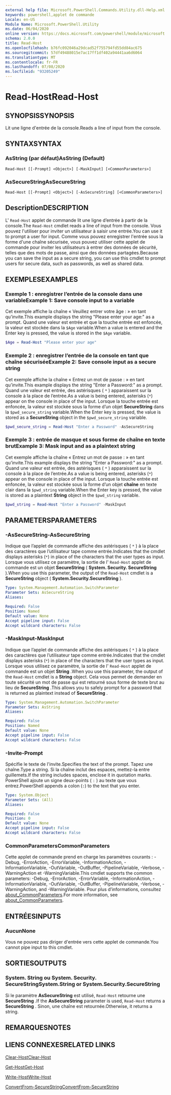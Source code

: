 ```yaml
---
external help file: Microsoft.PowerShell.Commands.Utility.dll-Help.xml
keywords: powershell,applet de commande
Locale: en-US
Module Name: Microsoft.PowerShell.Utility
ms.date: 06/04/2020
online version: https://docs.microsoft.com/powershell/module/microsoft.powershell.utility/read-host?view=powershell-7.1&WT.mc_id=ps-gethelp
schema: 2.0.0
title: Read-Host
ms.openlocfilehash: b76fc092046a29dcad52f755794fd55dd84ac675
ms.sourcegitcommit: 57df49488015e7ac17ff1df402a94441aa6d6064
ms.translationtype: MT
ms.contentlocale: fr-FR
ms.lasthandoff: 07/08/2020
ms.locfileid: "93205249"
---
```

# <span data-ttu-id="f9e18-103">Read-Host</span><span class="sxs-lookup"><span data-stu-id="f9e18-103">Read-Host</span></span>

## <span data-ttu-id="f9e18-104">SYNOPSIS</span><span class="sxs-lookup"><span data-stu-id="f9e18-104">SYNOPSIS</span></span>
<span data-ttu-id="f9e18-105">Lit une ligne d'entrée de la console.</span><span class="sxs-lookup"><span data-stu-id="f9e18-105">Reads a line of input from the console.</span></span>

## <span data-ttu-id="f9e18-106">SYNTAX</span><span class="sxs-lookup"><span data-stu-id="f9e18-106">SYNTAX</span></span>

### <span data-ttu-id="f9e18-107">AsString (par défaut)</span><span class="sxs-lookup"><span data-stu-id="f9e18-107">AsString (Default)</span></span>

```
Read-Host [[-Prompt] <Object>] [-MaskInput] [<CommonParameters>]
```

### <span data-ttu-id="f9e18-108">AsSecureString</span><span class="sxs-lookup"><span data-stu-id="f9e18-108">AsSecureString</span></span>

```
Read-Host [[-Prompt] <Object>] [-AsSecureString] [<CommonParameters>]
```

## <span data-ttu-id="f9e18-109">Description</span><span class="sxs-lookup"><span data-stu-id="f9e18-109">DESCRIPTION</span></span>

<span data-ttu-id="f9e18-110">L' `Read-Host` applet de commande lit une ligne d’entrée à partir de la console.</span><span class="sxs-lookup"><span data-stu-id="f9e18-110">The `Read-Host` cmdlet reads a line of input from the console.</span></span> <span data-ttu-id="f9e18-111">Vous pouvez l'utiliser pour inviter un utilisateur à saisir une entrée.</span><span class="sxs-lookup"><span data-stu-id="f9e18-111">You can use it to prompt a user for input.</span></span> <span data-ttu-id="f9e18-112">Comme vous pouvez enregistrer l'entrée sous la forme d'une chaîne sécurisée, vous pouvez utiliser cette applet de commande pour inviter les utilisateurs à entrer des données de sécurité, telles que des mots de passe, ainsi que des données partagées.</span><span class="sxs-lookup"><span data-stu-id="f9e18-112">Because you can save the input as a secure string, you can use this cmdlet to prompt users for secure data, such as passwords, as well as shared data.</span></span>

## <span data-ttu-id="f9e18-113">EXEMPLES</span><span class="sxs-lookup"><span data-stu-id="f9e18-113">EXAMPLES</span></span>

### <span data-ttu-id="f9e18-114">Exemple 1 : enregistrer l’entrée de la console dans une variable</span><span class="sxs-lookup"><span data-stu-id="f9e18-114">Example 1: Save console input to a variable</span></span>

<span data-ttu-id="f9e18-115">Cet exemple affiche la chaîne « Veuillez entrer votre âge : » en tant qu’invite.</span><span class="sxs-lookup"><span data-stu-id="f9e18-115">This example displays the string "Please enter your age:" as a prompt.</span></span> <span data-ttu-id="f9e18-116">Quand une valeur est entrée et que la touche entrée est enfoncée, la valeur est stockée dans la `$Age` variable.</span><span class="sxs-lookup"><span data-stu-id="f9e18-116">When a value is entered and the Enter key is pressed, the value is stored in the `$Age` variable.</span></span>

```powershell
$Age = Read-Host "Please enter your age"
```

### <span data-ttu-id="f9e18-117">Exemple 2 : enregistrer l’entrée de la console en tant que chaîne sécurisée</span><span class="sxs-lookup"><span data-stu-id="f9e18-117">Example 2: Save console input as a secure string</span></span>

<span data-ttu-id="f9e18-118">Cet exemple affiche la chaîne « Entrez un mot de passe : » en tant qu’invite.</span><span class="sxs-lookup"><span data-stu-id="f9e18-118">This example displays the string "Enter a Password:" as a prompt.</span></span> <span data-ttu-id="f9e18-119">Quand une valeur est entrée, des astérisques ( `*` ) apparaissent sur la console à la place de l’entrée.</span><span class="sxs-lookup"><span data-stu-id="f9e18-119">As a value is being entered, asterisks (`*`) appear on the console in place of the input.</span></span> <span data-ttu-id="f9e18-120">Lorsque la touche entrée est enfoncée, la valeur est stockée sous la forme d’un objet **SecureString** dans la `$pwd_secure_string` variable.</span><span class="sxs-lookup"><span data-stu-id="f9e18-120">When the Enter key is pressed, the value is stored as a **SecureString** object in the `$pwd_secure_string` variable.</span></span>

```powershell
$pwd_secure_string = Read-Host "Enter a Password" -AsSecureString
```

### <span data-ttu-id="f9e18-121">Exemple 3 : entrée de masque et sous forme de chaîne en texte brut</span><span class="sxs-lookup"><span data-stu-id="f9e18-121">Example 3: Mask input and as a plaintext string</span></span>

<span data-ttu-id="f9e18-122">Cet exemple affiche la chaîne « Entrez un mot de passe : » en tant qu’invite.</span><span class="sxs-lookup"><span data-stu-id="f9e18-122">This example displays the string "Enter a Password:" as a prompt.</span></span> <span data-ttu-id="f9e18-123">Quand une valeur est entrée, des astérisques ( `*` ) apparaissent sur la console à la place de l’entrée.</span><span class="sxs-lookup"><span data-stu-id="f9e18-123">As a value is being entered, asterisks (`*`) appear on the console in place of the input.</span></span> <span data-ttu-id="f9e18-124">Lorsque la touche entrée est enfoncée, la valeur est stockée sous la forme d’un objet **chaîne** en texte clair dans la `$pwd_string` variable.</span><span class="sxs-lookup"><span data-stu-id="f9e18-124">When the Enter key is pressed, the value is stored as a plaintext **String** object in the `$pwd_string` variable.</span></span>

```powershell
$pwd_string = Read-Host "Enter a Password" -MaskInput
```

## <span data-ttu-id="f9e18-125">PARAMETERS</span><span class="sxs-lookup"><span data-stu-id="f9e18-125">PARAMETERS</span></span>

### <span data-ttu-id="f9e18-126">-AsSecureString</span><span class="sxs-lookup"><span data-stu-id="f9e18-126">-AsSecureString</span></span>

<span data-ttu-id="f9e18-127">Indique que l’applet de commande affiche des astérisques ( `*` ) à la place des caractères que l’utilisateur tape comme entrée.</span><span class="sxs-lookup"><span data-stu-id="f9e18-127">Indicates that the cmdlet displays asterisks (`*`) in place of the characters that the user types as input.</span></span> <span data-ttu-id="f9e18-128">Lorsque vous utilisez ce paramètre, la sortie de l' `Read-Host` applet de commande est un objet **SecureString** ( **System. Security. SecureString** ).</span><span class="sxs-lookup"><span data-stu-id="f9e18-128">When you use this parameter, the output of the `Read-Host` cmdlet is a **SecureString** object ( **System.Security.SecureString** ).</span></span>

```yaml
Type: System.Management.Automation.SwitchParameter
Parameter Sets: AsSecureString
Aliases:

Required: False
Position: Named
Default value: None
Accept pipeline input: False
Accept wildcard characters: False
```

### <span data-ttu-id="f9e18-129">-MaskInput</span><span class="sxs-lookup"><span data-stu-id="f9e18-129">-MaskInput</span></span>

<span data-ttu-id="f9e18-130">Indique que l’applet de commande affiche des astérisques ( `*` ) à la place des caractères que l’utilisateur tape comme entrée.</span><span class="sxs-lookup"><span data-stu-id="f9e18-130">Indicates that the cmdlet displays asterisks (`*`) in place of the characters that the user types as input.</span></span> <span data-ttu-id="f9e18-131">Lorsque vous utilisez ce paramètre, la sortie de l' `Read-Host` applet de commande est un objet **String** .</span><span class="sxs-lookup"><span data-stu-id="f9e18-131">When you use this parameter, the output of the `Read-Host` cmdlet is a **String** object.</span></span>
<span data-ttu-id="f9e18-132">Cela vous permet de demander en toute sécurité un mot de passe qui est retourné sous forme de texte brut au lieu de **SecureString** .</span><span class="sxs-lookup"><span data-stu-id="f9e18-132">This allows you to safely prompt for a password that is returned as plaintext instead of **SecureString** .</span></span>

```yaml
Type: System.Management.Automation.SwitchParameter
Parameter Sets: AsString
Aliases:

Required: False
Position: Named
Default value: None
Accept pipeline input: False
Accept wildcard characters: False
```

### <span data-ttu-id="f9e18-133">-Invite</span><span class="sxs-lookup"><span data-stu-id="f9e18-133">-Prompt</span></span>

<span data-ttu-id="f9e18-134">Spécifie le texte de l'invite.</span><span class="sxs-lookup"><span data-stu-id="f9e18-134">Specifies the text of the prompt.</span></span>
<span data-ttu-id="f9e18-135">Tapez une chaîne.</span><span class="sxs-lookup"><span data-stu-id="f9e18-135">Type a string.</span></span>
<span data-ttu-id="f9e18-136">Si la chaîne inclut des espaces, mettez-la entre guillemets.</span><span class="sxs-lookup"><span data-stu-id="f9e18-136">If the string includes spaces, enclose it in quotation marks.</span></span>
<span data-ttu-id="f9e18-137">PowerShell ajoute un signe deux-points ( `:` ) au texte que vous entrez.</span><span class="sxs-lookup"><span data-stu-id="f9e18-137">PowerShell appends a colon (`:`) to the text that you enter.</span></span>

```yaml
Type: System.Object
Parameter Sets: (All)
Aliases:

Required: False
Position: 0
Default value: None
Accept pipeline input: False
Accept wildcard characters: False
```

### <span data-ttu-id="f9e18-138">CommonParameters</span><span class="sxs-lookup"><span data-stu-id="f9e18-138">CommonParameters</span></span>

<span data-ttu-id="f9e18-139">Cette applet de commande prend en charge les paramètres courants : -Debug, -ErrorAction, -ErrorVariable, -InformationAction, -InformationVariable, -OutVariable, -OutBuffer, -PipelineVariable, -Verbose, -WarningAction et -WarningVariable.</span><span class="sxs-lookup"><span data-stu-id="f9e18-139">This cmdlet supports the common parameters: -Debug, -ErrorAction, -ErrorVariable, -InformationAction, -InformationVariable, -OutVariable, -OutBuffer, -PipelineVariable, -Verbose, -WarningAction, and -WarningVariable.</span></span> <span data-ttu-id="f9e18-140">Pour plus d’informations, consultez [about_CommonParameters](https://go.microsoft.com/fwlink/?LinkID=113216).</span><span class="sxs-lookup"><span data-stu-id="f9e18-140">For more information, see [about_CommonParameters](https://go.microsoft.com/fwlink/?LinkID=113216).</span></span>

## <span data-ttu-id="f9e18-141">ENTRÉES</span><span class="sxs-lookup"><span data-stu-id="f9e18-141">INPUTS</span></span>

### <span data-ttu-id="f9e18-142">Aucun</span><span class="sxs-lookup"><span data-stu-id="f9e18-142">None</span></span>

<span data-ttu-id="f9e18-143">Vous ne pouvez pas diriger d'entrée vers cette applet de commande.</span><span class="sxs-lookup"><span data-stu-id="f9e18-143">You cannot pipe input to this cmdlet.</span></span>

## <span data-ttu-id="f9e18-144">SORTIES</span><span class="sxs-lookup"><span data-stu-id="f9e18-144">OUTPUTS</span></span>

### <span data-ttu-id="f9e18-145">System. String ou System. Security. SecureString</span><span class="sxs-lookup"><span data-stu-id="f9e18-145">System.String or System.Security.SecureString</span></span>

<span data-ttu-id="f9e18-146">Si le paramètre **AsSecureString** est utilisé, `Read-Host` retourne une **SecureString** .</span><span class="sxs-lookup"><span data-stu-id="f9e18-146">If the **AsSecureString** parameter is used, `Read-Host` returns a **SecureString** .</span></span> <span data-ttu-id="f9e18-147">Sinon, une chaîne est retournée.</span><span class="sxs-lookup"><span data-stu-id="f9e18-147">Otherwise, it returns a string.</span></span>

## <span data-ttu-id="f9e18-148">REMARQUES</span><span class="sxs-lookup"><span data-stu-id="f9e18-148">NOTES</span></span>

## <span data-ttu-id="f9e18-149">LIENS CONNEXES</span><span class="sxs-lookup"><span data-stu-id="f9e18-149">RELATED LINKS</span></span>

[<span data-ttu-id="f9e18-150">Clear-Host</span><span class="sxs-lookup"><span data-stu-id="f9e18-150">Clear-Host</span></span>](../microsoft.powershell.core/clear-host.md)

[<span data-ttu-id="f9e18-151">Get-Host</span><span class="sxs-lookup"><span data-stu-id="f9e18-151">Get-Host</span></span>](Get-Host.md)

[<span data-ttu-id="f9e18-152">Write-Host</span><span class="sxs-lookup"><span data-stu-id="f9e18-152">Write-Host</span></span>](Write-Host.md)

[<span data-ttu-id="f9e18-153">ConvertFrom-SecureString</span><span class="sxs-lookup"><span data-stu-id="f9e18-153">ConvertFrom-SecureString</span></span>](../Microsoft.PowerShell.Security/ConvertFrom-SecureString.md)
